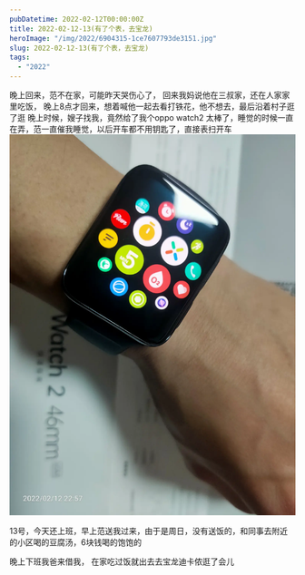 ```yaml
---
pubDatetime: 2022-02-12T00:00:00Z
title: 2022-02-12-13(有了个表，去宝龙)
heroImage: "/img/2022/6904315-1ce7607793de3151.jpg"
slug: 2022-02-12-13(有了个表，去宝龙)
tags:
  - "2022"
---
```


晚上回来，范不在家，可能昨天哭伤心了， 回来我妈说他在三叔家，还在人家家里吃饭， 晚上8点才回来，想着喊他一起去看打铁花，他不想去，最后沿着村子逛了逛
晚上时候，嫂子找我，竟然给了我个oppo watch2 太棒了，睡觉的时候一直在弄，范一直催我睡觉，以后开车都不用钥匙了，直接表扫开车![](../../../../public/img/2022/6904315-1ce7607793de3151.jpg)

13号，今天还上班，早上范送我过来，由于是周日，没有送饭的，和同事去附近的小区喝的豆腐汤，6块钱喝的饱饱的

晚上下班我爸来借我， 在家吃过饭就出去去宝龙迪卡侬逛了会儿
